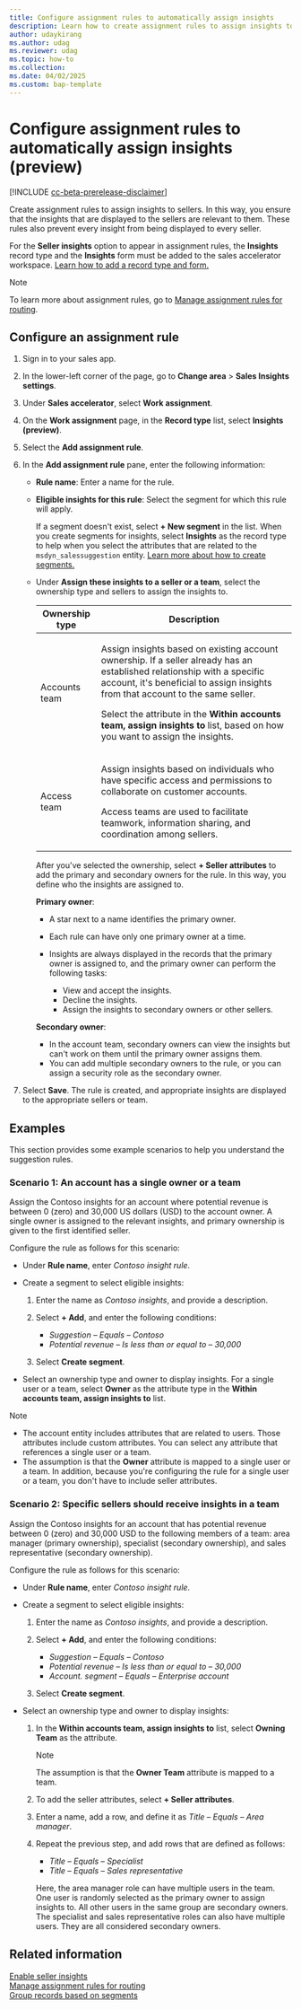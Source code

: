 ```yaml
---
title: Configure assignment rules to automatically assign insights
description: Learn how to create assignment rules to assign insights to sellers, so that the insights that are displayed to the sellers are relevant to them.
author: udaykirang
ms.author: udag
ms.reviewer: udag
ms.topic: how-to 
ms.collection: 
ms.date: 04/02/2025
ms.custom: bap-template 
---
```


# Configure assignment rules to automatically assign insights (preview)

[!INCLUDE [cc-beta-prerelease-disclaimer](../includes/cc-beta-prerelease-disclaimer.md)]

Create assignment rules to assign insights to sellers. In this way, you ensure that the insights that are displayed to the sellers are relevant to them. These rules also prevent every insight from being displayed to every seller.

For the **Seller insights** option to appear in assignment rules, the **Insights** record type and the **Insights** form must be added to the sales accelerator workspace. [Learn how to add a record type and form.](enable-configure-sales-accelerator.md#choose-content-and-layout)

> [!NOTE]
> To learn more about assignment rules, go to [Manage assignment rules for routing](create-manage-assignment-rules.md).

## Configure an assignment rule

1. Sign in to your sales app.
1. In the lower-left corner of the page, go to **Change area** \> **Sales Insights settings**.
1. Under **Sales accelerator**, select **Work assignment**. 
1. On the **Work assignment** page, in the **Record type** list, select **Insights (preview)**.
1. Select the **Add assignment rule**.
1. In the **Add assignment rule** pane, enter the following information:

    - **Rule name**: Enter a name for the rule.
    - **Eligible insights for this rule**: Select the segment for which this rule will apply.

        If a segment doesn't exist, select **\+ New segment** in the list. When you create segments for insights, select **Insights** as the record type to help when you select the attributes that are related to the `msdyn_salessuggestion` entity. [Learn more about how to create segments.](create-and-activate-a-segment.md)

    - Under **Assign these insights to a seller or a team**, select the ownership type and sellers to assign the insights to.

        | Ownership type | Description |
        |----------------|-------------|
        | Accounts team | <p>Assign insights based on existing account ownership. If a seller already has an established relationship with a specific account, it's beneficial to assign insights from that account to the same seller.</p><p>Select the attribute in the **Within accounts team, assign insights to** list, based on how you want to assign the insights.</p> |
        | Access team | <p>Assign insights based on individuals who have specific access and permissions to collaborate on customer accounts.</p><p>Access teams are used to facilitate teamwork, information sharing, and coordination among sellers.</p> |

        After you've selected the ownership, select **\+ Seller attributes** to add the primary and secondary owners for the rule. In this way, you define who the insights are assigned to.

        **Primary owner**:

        - A star next to a name identifies the primary owner.
        - Each rule can have only one primary owner at a time. 
        - Insights are always displayed in the records that the primary owner is assigned to, and the primary owner can perform the following tasks:

            - View and accept the insights.
            - Decline the insights.
            - Assign the insights to secondary owners or other sellers.

        **Secondary owner**:

        - In the account team, secondary owners can view the insights but can't work on them until the primary owner assigns them.
        - You can add multiple secondary owners to the rule, or you can assign a security role as the secondary owner.

1. Select **Save**. The rule is created, and appropriate insights are displayed to the appropriate sellers or team.

## Examples

This section provides some example scenarios to help you understand the suggestion rules.

### Scenario 1: An account has a single owner or a team

Assign the Contoso insights for an account where potential revenue is between 0 (zero) and 30,000 US dollars (USD) to the account owner. A single owner is assigned to the relevant insights, and primary ownership is given to the first identified seller.

Configure the rule as follows for this scenario:

- Under **Rule name**, enter *Contoso insight rule*.
- Create a segment to select eligible insights:

    1. Enter the name as *Contoso insights*, and provide a description.
    1. Select **\+ Add**, and enter the following conditions:

        - *Suggestion* – *Equals* – *Contoso*
        - *Potential revenue* – *Is less than or equal to* – *30,000*

    1. Select **Create segment**.

- Select an ownership type and owner to display insights. For a single user or a team, select **Owner** as the attribute type in the **Within accounts team, assign insights to** list.

> [!NOTE]
> - The account entity includes attributes that are related to users. Those attributes include custom attributes. You can select any attribute that references a single user or a team.
> - The assumption is that the **Owner** attribute is mapped to a single user or a team. In addition, because you're configuring the rule for a single user or a team, you don't have to include seller attributes.

### Scenario 2: Specific sellers should receive insights in a team

Assign the Contoso insights for an account that has potential revenue between 0 (zero) and 30,000 USD to the following members of a team: area manager (primary ownership), specialist (secondary ownership), and sales representative (secondary ownership).

Configure the rule as follows for this scenario:

- Under **Rule name**, enter *Contoso insight rule*.
- Create a segment to select eligible insights:

    1. Enter the name as *Contoso insights*, and provide a description.
    1. Select **\+ Add**, and enter the following conditions:

        - *Suggestion* – *Equals* – *Contoso*
        - *Potential revenue* – *Is less than or equal to* – *30,000*
        - *Account. segment* – *Equals* – *Enterprise account*

    1. Select **Create segment**.

- Select an ownership type and owner to display insights:

    1. In the **Within accounts team, assign insights to** list, select **Owning Team** as the attribute.

        > [!NOTE]
        > The assumption is that the **Owner Team** attribute is mapped to a team.

    1. To add the seller attributes, select **\+ Seller attributes**.
    1. Enter a name, add a row, and define it as *Title* – *Equals* – *Area manager*.
    1. Repeat the previous step, and add rows that are defined as follows:

        - *Title* – *Equals* – *Specialist*
        - *Title* – *Equals* – *Sales representative*

        Here, the area manager role can have multiple users in the team. One user is randomly selected as the primary owner to assign insights to. All other users in the same group are secondary owners. The specialist and sales representative roles can also have multiple users. They are all considered secondary owners.

## Related information

[Enable seller insights](enable-seller-insights.md)  
[Manage assignment rules for routing](create-manage-assignment-rules.md)  
[Group records based on segments](manage-segments.md)
